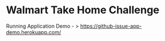 # Walmart Take Home Challenge

Running Application Demo - > https://github-issue-app-demo.herokuapp.com/



